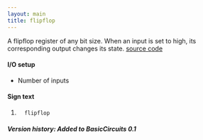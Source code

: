 ```yaml
---
layout: main
title: flipflop
---
```


A flipflop register of any bit size. When an input is set to high, its corresponding output changes its state.
[source code](https://github.com/eisental/BasicCircuits/blob/master/src/main/java/org/tal/basiccircuits/flipflop.java)

#### I/O setup 
* Number of inputs 
#### Sign text
1. `   flipflop   `

##### Version history: Added to BasicCircuits 0.1